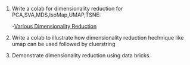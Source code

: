 1.  Write a colab for dimensionality reduction for PCA,SVA,MDS,IsoMap,UMAP,TSNE:

    -[Various Dimensionality Reduction](https://github.com/SoungbinC/CMPE_255/blob/Assignment8/Dimensionality_reduction.ipynb)

2.  Write a colab to illustrate how dimensionality reduction hechnique like umap can be used followed by cluerstring

3.  Demonstrate dimensionality reduction using data bricks.
